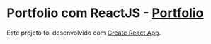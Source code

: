 # Portfolio com ReactJS - [Portfolio](https://timoteo-portfolio.vercel.app/)

Este projeto foi desenvolvido com [Create React App](https://github.com/facebook/create-react-app).

